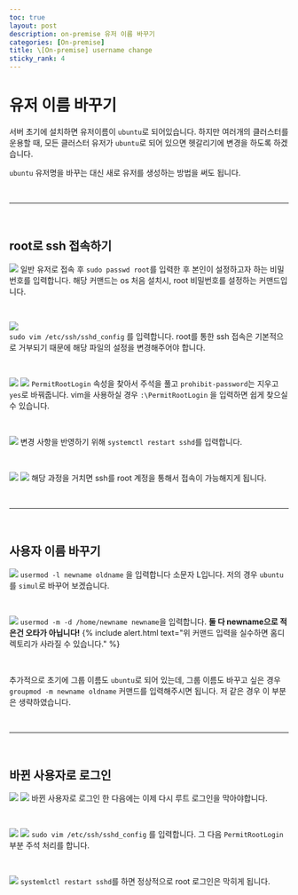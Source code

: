 ```yaml
---
toc: true
layout: post
description: on-premise 유저 이름 바꾸기
categories: [On-premise]
title: \[On-premise] username change
sticky_rank: 4
---
```


# 유저 이름 바꾸기

서버 초기에 설치하면 유저이름이 `ubuntu`로 되어있습니다. 하지만 여러개의 클러스터를 운용할 때, 모든 클러스터 유저가 `ubuntu`로 되어 있으면 헷갈리기에 변경을 하도록 하겠습니다.

`ubuntu` 유저명을 바꾸는 대신 새로 유저를 생성하는 방법을 써도 됩니다.

<br/>

------

<br/>

## root로 ssh 접속하기
  ![]({{site.baseurl}}/images/2022-05-10-on-premise-change-username/change1.JPG)
  일반 유저로 접속 후 `sudo passwd root`를 입력한 후 본인이 설정하고자 하는 비밀번호를 입력합니다. 해당 커맨드는 os 처음 설치시, root 비밀번호를 설정하는 커맨드입니다.

  <br/>

  ![]({{site.baseurl}}/images/2022-05-10-on-premise-change-username/change2.JPG)  
  `sudo vim /etc/ssh/sshd_config` 를 입력합니다. root를 통한 ssh 접속은 기본적으로 거부되기 때문에 해당 파일의 설정을 변경해주어야 합니다.

  <br/>

  ![]({{site.baseurl}}/images/2022-05-10-on-premise-change-username/change3.JPG)
  ![]({{site.baseurl}}/images/2022-05-10-on-premise-change-username/change4.JPG)
  `PermitRootLogin` 속성을 찾아서 주석을 풀고 `prohibit-password`는 지우고 `yes`로 바꿔줍니다.
  vim을 사용하실 경우 `:\PermitRootLogin` 을 입력하면 쉽게 찾으실 수 있습니다.

  <br/>

  ![]({{site.baseurl}}/images/2022-05-10-on-premise-change-username/change5.JPG)
  변경 사항을 반영하기 위해 `systemctl restart sshd`를 입력합니다.

  <br/>

  ![]({{site.baseurl}}/images/2022-05-10-on-premise-change-username/change6.JPG)
  ![]({{site.baseurl}}/images/2022-05-10-on-premise-change-username/change7.JPG)
  해당 과정을 거치면 ssh를 root 계정을 통해서 접속이 가능해지게 됩니다.

<br/>

----

<br/>

## 사용자 이름 바꾸기

  ![]({{site.baseurl}}/images/2022-05-10-on-premise-change-username/change8.JPG)
  `usermod -l newname oldname` 을 입력합니다 소문자 L입니다. 저의 경우 `ubuntu`를 `simul`로 바꾸어 보겠습니다.

  <br/>

  ![]({{site.baseurl}}/images/2022-05-10-on-premise-change-username/change9.JPG)
  `usermod -m -d /home/newname newname`을 입력합니다. __둘 다 newname으로 적은건 오타가 아닙니다!__
  {% include alert.html text="위 커맨드 입력을 실수하면 홈디렉토리가 사라질 수 있습니다." %}

  <br/>

  추가적으로 초기에 그룹 이름도 `ubuntu`로 되어 있는데, 그룹 이름도 바꾸고 싶은 경우 `groupmod -m newname oldname` 커맨드를 입력해주시면 됩니다. 저 같은 경우 이 부분은 생략하였습니다.

<br/>

-----------

<br/>

## 바뀐 사용자로 로그인
  
  ![]({{site.baseurl}}/images/2022-05-10-on-premise-change-username/change10.JPG)
  ![]({{site.baseurl}}/images/2022-05-10-on-premise-change-username/change11.JPG)
  바뀐 사용자로 로그인 한 다음에는 이제 다시 루트 로그인을 막아야합니다.

  <br/>

  ![]({{site.baseurl}}/images/2022-05-10-on-premise-change-username/change12.JPG)
  ![]({{site.baseurl}}/images/2022-05-10-on-premise-change-username/change13.JPG)
  `sudo vim /etc/ssh/sshd_config` 를 입력합니다. 그 다음 `PermitRootLogin` 부분 주석 처리를 합니다.

  <br/>

  ![]({{site.baseurl}}/images/2022-05-10-on-premise-change-username/change14.JPG)
  `systemlctl restart sshd`를 하면 정상적으로 root 로그인은 막히게 됩니다.

